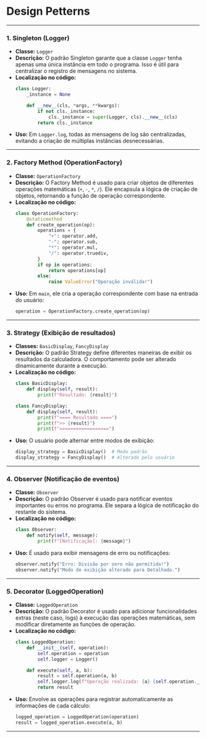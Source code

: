 # Design Petterns

---

### 1. **Singleton (Logger)**
- **Classe:** `Logger`
- **Descrição:** O padrão Singleton garante que a classe `Logger` tenha apenas uma única instância em todo o programa. Isso é útil para centralizar o registro de mensagens no sistema.
- **Localização no código:**
  ```python
  class Logger:
      _instance = None

      def __new__(cls, *args, **kwargs):
          if not cls._instance:
              cls._instance = super(Logger, cls).__new__(cls)
          return cls._instance
  ```
- **Uso:** Em `Logger.log`, todas as mensagens de log são centralizadas, evitando a criação de múltiplas instâncias desnecessárias.

---

### 2. **Factory Method (OperationFactory)**
- **Classe:** `OperationFactory`
- **Descrição:** O Factory Method é usado para criar objetos de diferentes operações matemáticas (`+`, `-`, `*`, `/`). Ele encapsula a lógica de criação de objetos, retornando a função de operação correspondente.
- **Localização no código:**
  ```python
  class OperationFactory:
      @staticmethod
      def create_operation(op):
          operations = {
              "+": operator.add,
              "-": operator.sub,
              "*": operator.mul,
              "/": operator.truediv,
          }
          if op in operations:
              return operations[op]
          else:
              raise ValueError("Operação inválida!")
  ```
- **Uso:** Em `main`, ele cria a operação correspondente com base na entrada do usuário:
  ```python
  operation = OperationFactory.create_operation(op)
  ```

---

### 3. **Strategy (Exibição de resultados)**
- **Classes:** `BasicDisplay`, `FancyDisplay`
- **Descrição:** O padrão Strategy define diferentes maneiras de exibir os resultados da calculadora. O comportamento pode ser alterado dinamicamente durante a execução.
- **Localização no código:**
  ```python
  class BasicDisplay:
      def display(self, result):
          print(f"Resultado: {result}")

  class FancyDisplay:
      def display(self, result):
          print(f"==== Resultado ====")
          print(f">> {result}")
          print(f"==================")
  ```
- **Uso:** O usuário pode alternar entre modos de exibição:
  ```python
  display_strategy = BasicDisplay()  # Modo padrão
  display_strategy = FancyDisplay()  # Alterado pelo usuário
  ```

---

### 4. **Observer (Notificação de eventos)**
- **Classe:** `Observer`
- **Descrição:** O padrão Observer é usado para notificar eventos importantes ou erros no programa. Ele separa a lógica de notificação do restante do sistema.
- **Localização no código:**
  ```python
  class Observer:
      def notify(self, message):
          print(f"[Notificação]: {message}")
  ```
- **Uso:** É usado para exibir mensagens de erro ou notificações:
  ```python
  observer.notify("Erro: Divisão por zero não permitida!")
  observer.notify("Modo de exibição alterado para Detalhado.")
  ```

---

### 5. **Decorator (LoggedOperation)**
- **Classe:** `LoggedOperation`
- **Descrição:** O padrão Decorator é usado para adicionar funcionalidades extras (neste caso, logs) à execução das operações matemáticas, sem modificar diretamente as funções de operação.
- **Localização no código:**
  ```python
  class LoggedOperation:
      def __init__(self, operation):
          self.operation = operation
          self.logger = Logger()

      def execute(self, a, b):
          result = self.operation(a, b)
          self.logger.log(f"Operação realizada: {a} {self.operation.__name__} {b} = {result}")
          return result
  ```
- **Uso:** Envolve as operações para registrar automaticamente as informações de cada cálculo:
  ```python
  logged_operation = LoggedOperation(operation)
  result = logged_operation.execute(a, b)
  ```

---
